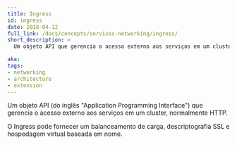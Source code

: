 ```yaml
---
title: Ingress
id: ingress
date: 2018-04-12
full_link: /docs/concepts/services-networking/ingress/
short_description: >
  Um objeto API que gerencia o acesso externo aos serviços em um cluster, normalmente HTTP.

aka: 
tags:
- networking
- architecture
- extension
---
```

 Um objeto API (do inglês "Application Programming Interface") que gerencia o acesso externo aos serviços em um cluster, normalmente HTTP.

<!--more--> 

O Ingress pode fornecer um balanceamento de carga, descriptografia SSL e hospedagem virtual baseada em nome.
